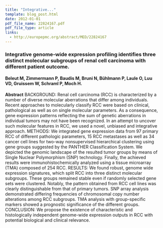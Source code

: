 ```yaml
---
title: "Integrative..."
template: blog_post.html 
date: 2012-01-01
pdf_file_name: 22824167.pdf
pdf_file_type: article
links:
  - http://europepmc.org/abstract/MED/22824167
---
```


### Integrative genome-wide expression profiling identifies three distinct molecular subgroups of renal cell carcinoma with different patient outcome.
#### Beleut M, Zimmermann P, Baudis M, Bruni N, Bühlmann P, Laule O, Luu VD, Gruissem W, Schraml P, Moch H.

**Abstract** BACKGROUND: Renal cell carcinoma (RCC) is characterized by a number of diverse molecular aberrations that differ among individuals. Recent approaches to molecularly classify RCC were based on clinical, pathological as well as on single molecular parameters. As a consequence, gene expression patterns reflecting the sum of genetic aberrations in individual tumors may not have been recognized. In an attempt to uncover such molecular features in RCC, we used a novel, unbiased and integrative approach. METHODS: We integrated gene expression data from 97 primary RCC of different pathologic parameters, 15 RCC metastases as well as 34 cancer cell lines for two-way nonsupervised hierarchical clustering using gene groups suggested by the PANTHER Classification System. We depicted the genomic landscape of the resulted tumor groups by means of Single Nuclear Polymorphism (SNP) technology. Finally, the achieved results were immunohistochemically analyzed using a tissue microarray (TMA) composed of 254 RCC. RESULTS: We found robust, genome wide expression signatures, which split RCC into three distinct molecular subgroups. These groups remained stable even if randomly selected gene sets were clustered. Notably, the pattern obtained from RCC cell lines was clearly distinguishable from that of primary tumors. SNP array analysis demonstrated differing frequencies of chromosomal copy number alterations among RCC subgroups. TMA analysis with group-specific markers showed a prognostic significance of the different groups. CONCLUSION: We propose the existence of characteristic and histologically independent genome-wide expression outputs in RCC with potential biological and clinical relevance.

